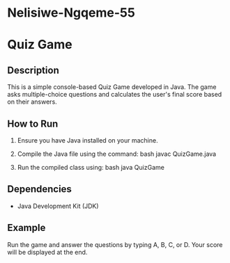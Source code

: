 # Nelisiwe-Ngqeme-55


# Quiz Game

## Description
This is a simple console-based Quiz Game developed in Java. The game asks multiple-choice questions and calculates the user's final score based on their answers.

## How to Run
1. Ensure you have Java installed on your machine.
2. Compile the Java file using the command:
   bash
   javac QuizGame.java
   
3. Run the compiled class using:
   bash
   java QuizGame
   

## Dependencies
- Java Development Kit (JDK)

## Example
Run the game and answer the questions by typing A, B, C, or D. Your score will be displayed at the end.
